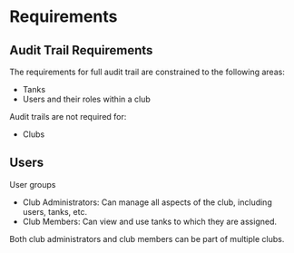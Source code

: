 ﻿# Requirements

## Audit Trail Requirements

The requirements for full audit trail are constrained to the following areas:
- Tanks
- Users and their roles within a club

Audit trails are not required for:
- Clubs


## Users

User groups
- Club Administrators: Can manage all aspects of the club, including users, tanks, etc.
- Club Members: Can view and use tanks to which they are assigned. 

Both club administrators and club members can be part of multiple clubs.

